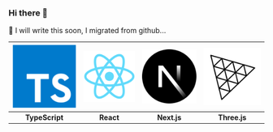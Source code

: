 ### Hi there 👋
 🔭 I will write this soon, I migrated from github...


| ![TypeScript](https://raw.githubusercontent.com/devicons/devicon/master/icons/typescript/typescript-original.svg) | ![React](https://raw.githubusercontent.com/devicons/devicon/master/icons/react/react-original.svg) | ![Next.js](https://raw.githubusercontent.com/devicons/devicon/master/icons/nextjs/nextjs-original.svg) | ![Three.js](https://raw.githubusercontent.com/devicons/devicon/master/icons/threejs/threejs-original.svg) |
|:---:|:---:|:---:|:---:|
| **TypeScript** | **React** | **Next.js** | **Three.js** |

